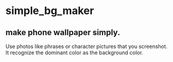 # simple_bg_maker
## make phone wallpaper simply.
Use photos like phrases or character pictures that you screenshot.\
It recognize the dominant color as the background color.
